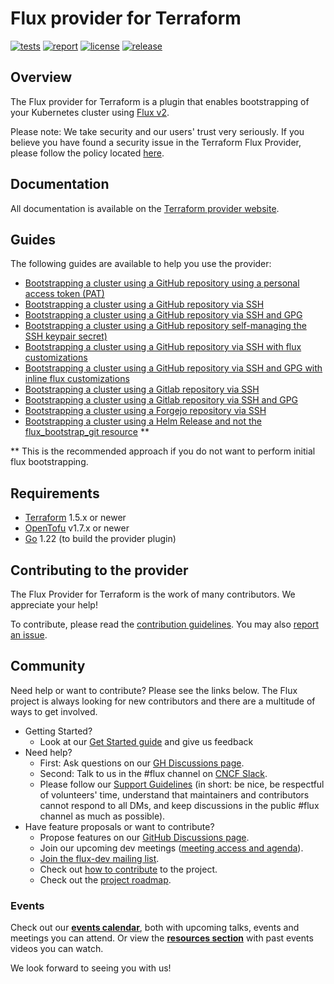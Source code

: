 # Flux provider for Terraform

[![tests](https://github.com/fluxcd/terraform-provider-flux/workflows/tests/badge.svg)](https://github.com/fluxcd/terraform-provider-flux/actions)
[![report](https://goreportcard.com/badge/github.com/fluxcd/terraform-provider-flux)](https://goreportcard.com/report/github.com/fluxcd/terraform-provider-flux)
[![license](https://img.shields.io/github/license/fluxcd/terraform-provider-flux.svg)](https://github.com/fluxcd/terraform-provider-flux/blob/main/LICENSE)
[![release](https://img.shields.io/github/release/fluxcd/terraform-provider-flux/all.svg)](https://github.com/fluxcd/terraform-provider-flux/releases)

## Overview
The Flux provider for Terraform is a plugin that enables bootstrapping of your Kubernetes cluster using [Flux v2](https://github.com/fluxcd/flux2/tree/main).

Please note: We take security and our users' trust very seriously. If you believe you have found a security issue in the Terraform Flux Provider, please follow the policy located [here](https://github.com/fluxcd/terraform-provider-flux/security/policy).

## Documentation
All documentation is available on the [Terraform provider website](https://registry.terraform.io/providers/fluxcd/flux/latest/docs).

## Guides

The following guides are available to help you use the provider:

- [Bootstrapping a cluster using a GitHub repository using a personal access token (PAT)](examples/github-via-pat)
- [Bootstrapping a cluster using a GitHub repository via SSH](examples/github-via-ssh)
- [Bootstrapping a cluster using a GitHub repository via SSH and GPG](examples/github-via-ssh-with-gpg)
- [Bootstrapping a cluster using a GitHub repository self-managing the SSH keypair secret)](examples/github-self-managed-ssh-keypair)
- [Bootstrapping a cluster using a GitHub repository via SSH with flux customizations](examples/github-with-customizations)
- [Bootstrapping a cluster using a GitHub repository via SSH and GPG with inline flux customizations](examples/github-with-inline-customizations)
- [Bootstrapping a cluster using a Gitlab repository via SSH](examples/gitlab-via-ssh)
- [Bootstrapping a cluster using a Gitlab repository via SSH and GPG](examples/gitlab-via-ssh-with-gpg)
- [Bootstrapping a cluster using a Forgejo repository via SSH](examples/forgejo-via-ssh)
- [Bootstrapping a cluster using a Helm Release and not the flux_bootstrap_git resource](examples/helm-install) **

** This is the recommended approach if you do not want to perform initial flux bootstrapping.

## Requirements

- [Terraform](https://www.terraform.io/downloads.html) 1.5.x or newer
- [OpenTofu](https://opentofu.org/) v1.7.x or newer
- [Go](https://golang.org/doc/install) 1.22 (to build the provider plugin)

## Contributing to the provider

The Flux Provider for Terraform is the work of many contributors. We appreciate your help!

To contribute, please read the [contribution guidelines](CONTRIBUTING.md). You may also [report an issue](https://github.com/fluxcd/terraform-provider-flux/issues/new/choose).

## Community

Need help or want to contribute? Please see the links below. The Flux project is always looking for
new contributors and there are a multitude of ways to get involved.

- Getting Started?
    - Look at our [Get Started guide](https://fluxcd.io/flux/get-started/) and give us feedback
- Need help?
    - First: Ask questions on our [GH Discussions page](https://github.com/fluxcd/flux2/discussions).
    - Second: Talk to us in the #flux channel on [CNCF Slack](https://slack.cncf.io/).
    - Please follow our [Support Guidelines](https://fluxcd.io/support/)
      (in short: be nice, be respectful of volunteers' time, understand that maintainers and
      contributors cannot respond to all DMs, and keep discussions in the public #flux channel as much as possible).
- Have feature proposals or want to contribute?
    - Propose features on our [GitHub Discussions page](https://github.com/fluxcd/flux2/discussions).
    - Join our upcoming dev meetings ([meeting access and agenda](https://docs.google.com/document/d/1l_M0om0qUEN_NNiGgpqJ2tvsF2iioHkaARDeh6b70B0/view)).
    - [Join the flux-dev mailing list](https://lists.cncf.io/g/cncf-flux-dev).
    - Check out [how to contribute](CONTRIBUTING.md) to the project.
    - Check out the [project roadmap](https://fluxcd.io/roadmap/).

### Events

Check out our **[events calendar](https://fluxcd.io/#calendar)**,
both with upcoming talks, events and meetings you can attend.
Or view the **[resources section](https://fluxcd.io/resources)**
with past events videos you can watch.

We look forward to seeing you with us!
